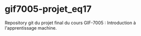 # gif7005-projet_eq17
Repository git du projet final du cours GIF-7005 : Introduction à l'apprentissage machine.
